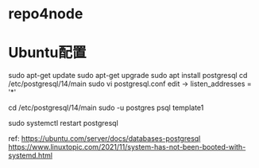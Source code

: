 # repo4node

# Ubuntu配置


sudo apt-get update
sudo apt-get upgrade
sudo apt install postgresql
cd /etc/postgresql/14/main
sudo vi postgresql.conf
edit -> listen_addresses = '*'


cd /etc/postgresql/14/main
sudo -u postgres psql template1

sudo systemctl restart postgresql


ref:
https://ubuntu.com/server/docs/databases-postgresql
https://www.linuxtopic.com/2021/11/system-has-not-been-booted-with-systemd.html
